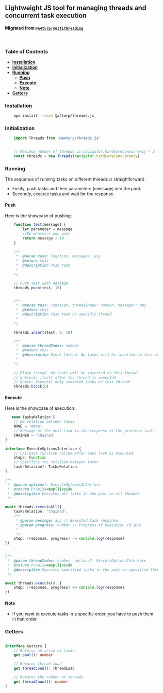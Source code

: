 ## Lightweight JS tool for managing threads and concurrent task execution
#### Migrated from [`@a4turp/multithreading`](https://www.npmjs.com/package/@a4turp/multithreading)
<br>

### Table of Contents
 - [**Installation**](#installation)
 - [**Initialization**](#initialization)
 - [**Running**](#running)
   - [**Push**](#push)
   - [**Execute**](#execute)
   - [**Note**](#note)
 - [**Getters**](#getters)

### Installation

```bash 
    npm install --save @a4turp/threads.js
```


### Initialization
```typescript
    import Threads from '@a4turp/threads.js'

   
    // Maximum number of threads is navigator.hardwareConcurrency * 2 - 1 || 3
    const threads = new Threads(navigator.hardwareConcurrency)
```

### Running
The sequence of running tasks on different threads is straightforward.
- Firstly, push tasks and their parameters (message) into the pool.
- Secondly, execute tasks and wait for the response.

#### Push
Here is the showcase of pushing:
```typescript
    function test(message) {
        let parameter = message
        //Do whatever you want
        return message + 10
    }
    
    /**
     *  @param task: Function, message?: any
     *  @return this
     *  @description Push task
     *
    */

    // Push task with message
    threads.push(test, 10)


    /**
     *  @param task: Function, threadIndex: number, message?: any
     *  @return this
     *  @description Push task on specific thread
     * 
    */
    
    threads.insert(test, 0, 10) 

    /**
     *  @param threadIndex: number
     *  @return this
     *  @description Block thread. No tasks will be inserted on this thread
     *
    */
    
    // Block thread. No tasks will be inserted on this thread
    // Unblocks itself after the thread is executed
    // @note: Executes only inserted tasks on this thread!
    threads.block(0)
```

#### Execute
Here is the showcase of execution:
```typescript
   enum TasksRelation {
    // No relation between tasks
    NONE = 'none',
    // Message of the next task is the response of the previous task
    CHAINED = 'chained'
}

interface ExecuteOptionsInterface {
    // Callback function called after each task is executed
    step?: Function
    // Specifies the relation between tasks
    tasksRelation?: TasksRelation 
}

/**
 *  @param options?: ExecuteOptionsInterface
 *  @return Promise<any[]|void>
 *  @description Executes all tasks in the pool on all threads
 */

await threads.executeAll({
    tasksRelation: 'chained',
    /**
     * @param message: any // Executed task response
     * @param progress: number // Progress of execution (0-100)
     *
     */
    step: (response, progress) => console.log(response)
})


/**
 *  @param threadIndex: number, options?: ExecuteOptionsInterface
 *  @return Promise<any[]|void>
 *  @description Executes specified tasks in the pool on specified thread
 */

await threads.execute(0, {
    step: (response, progress) => console.log(response)
})

```

#### Note
- If you want to execute tasks in a specific order, you have to push them in that order.

### Getters
```typescript

interface Getters {
    // Returns an array of tasks
    get pool(): number

    // Returns thread load
    get threadLoad(): ThreadLoad

    // Returns the number of threads
    get threadCount(): number
}

```


